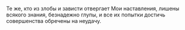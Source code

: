 Те же, кто из злобы и зависти отвергает Мои наставления, лишены всякого знания, безнадежно глупы, и все их попытки достичь совершенства обречены на неудачу.